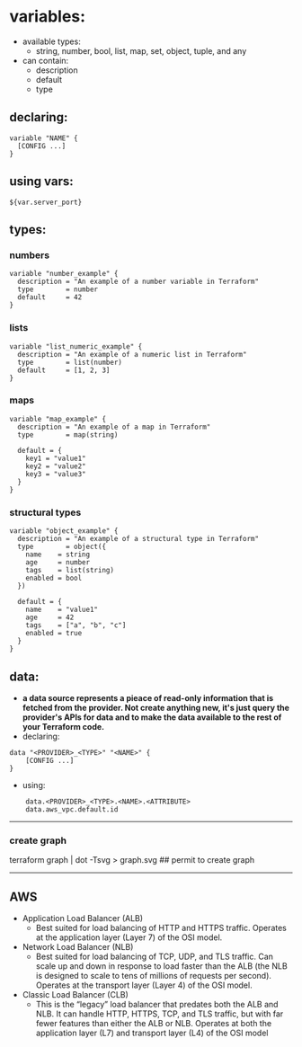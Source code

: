 # variables:
* available types:
	* string, number, bool, list, map, set, object, tuple, and any
* can contain:
	* description 
	* default
	* type
## declaring:
```
variable "NAME" {
  [CONFIG ...]
}
```
## using vars:
```
${var.server_port}
```
## types: 
### numbers
```
variable "number_example" {
  description = "An example of a number variable in Terraform"
  type        = number
  default     = 42
}
```
### lists
```
variable "list_numeric_example" {
  description = "An example of a numeric list in Terraform"
  type        = list(number)
  default     = [1, 2, 3]
}
```
### maps
```
variable "map_example" {
  description = "An example of a map in Terraform"
  type        = map(string)

  default = {
    key1 = "value1"
    key2 = "value2"
    key3 = "value3"
  }
}
```
### structural types
```
variable "object_example" {
  description = "An example of a structural type in Terraform"
  type        = object({
    name    = string
    age     = number
    tags    = list(string)
    enabled = bool
  })

  default = {
    name    = "value1"
    age     = 42
    tags    = ["a", "b", "c"]
    enabled = true
  }
}
```
## data:
* __a data source represents a pieace of read-only information that is fetched from the provider. Not create anything new, it's just query the provider's APIs for data and to make the data available to the rest of your Terraform code.__
* declaring: 
```
data "<PROVIDER>_<TYPE>" "<NAME>" {
	[CONFIG ...]
}
```
* using: 
```
	data.<PROVIDER>_<TYPE>.<NAME>.<ATTRIBUTE> 
	data.aws_vpc.default.id
```



-----------
### create graph
terraform graph | dot -Tsvg > graph.svg   ## permit to create graph

--------
## AWS 
* Application Load Balancer (ALB)
	* Best suited for load balancing of HTTP and HTTPS traffic. Operates at the application layer (Layer 7) of the OSI model.
* Network Load Balancer (NLB)
	* Best suited for load balancing of TCP, UDP, and TLS traffic. Can scale up and down in response to load faster than the ALB (the NLB is designed to scale to tens of millions of requests per second). Operates at the transport layer (Layer 4) of the OSI model.
* Classic Load Balancer (CLB)
	* This is the “legacy” load balancer that predates both the ALB and NLB. It can handle HTTP, HTTPS, TCP, and TLS traffic, but with far fewer features than either the ALB or NLB. Operates at both the application layer (L7) and transport layer (L4) of the OSI model
